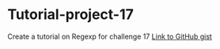 # Tutorial-project-17
Create a tutorial on Regexp for challenge 17
[Link to GitHub gist](https://gist.github.com/ChristopherGoodale/0a14dfb8362dfff5c5545e6380e27f41.js)

